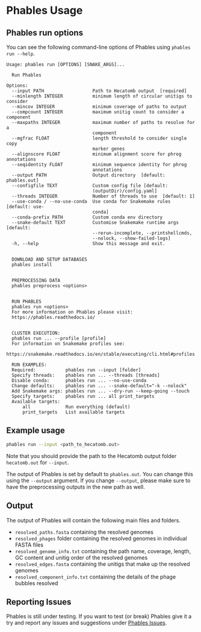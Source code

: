 # Phables Usage

## Phables run options

You can see the following command-line options of Phables using `phables run --help`.

```
Usage: phables run [OPTIONS] [SNAKE_ARGS]...

  Run Phables

Options:
  --input PATH                  Path to Hecatomb output  [required]
  --minlength INTEGER           minimum length of circular unitigs to consider
  --mincov INTEGER              minimum coverage of paths to output
  --compcount INTEGER           maximum unitig count to consider a component
  --maxpaths INTEGER            maximum number of paths to resolve for a
                                component
  --mgfrac FLOAT                length threshold to consider single copy
                                marker genes
  --alignscore FLOAT            minimum alignment score for phrog annotations
  --seqidentity FLOAT           minimum sequence identity for phrog
                                annotations
  --output PATH                 Output directory  [default: phables.out]
  --configfile TEXT             Custom config file [default:
                                (outputDir)/config.yaml]
  --threads INTEGER             Number of threads to use  [default: 1]
  --use-conda / --no-use-conda  Use conda for Snakemake rules  [default: use-
                                conda]
  --conda-prefix PATH           Custom conda env directory
  --snake-default TEXT          Customise Snakemake runtime args  [default:
                                --rerun-incomplete, --printshellcmds,
                                --nolock, --show-failed-logs]
  -h, --help                    Show this message and exit.

  
  DOWNLOAD AND SETUP DATABASES
  phables install
  
  
  PREPROCESSING DATA
  phables preprocess <options> 
  
  
  RUN PHABLES
  phables run <options> 
  For more information on Phables please visit:
  https://phables.readthedocs.io/
  
  
  CLUSTER EXECUTION:
  phables run ... --profile [profile]
  For information on Snakemake profiles see:
  https://snakemake.readthedocs.io/en/stable/executing/cli.html#profiles
  
  RUN EXAMPLES:
  Required:           phables run --input [folder]
  Specify threads:    phables run ... --threads [threads]
  Disable conda:      phables run ... --no-use-conda 
  Change defaults:    phables run ... --snake-default="-k --nolock"
  Add Snakemake args: phables run ... --dry-run --keep-going --touch
  Specify targets:    phables run ... all print_targets
  Available targets:
      all             Run everything (default)
      print_targets   List available targets
```

## Example usage

```bash
phables run --input <path_to_hecatomb.out>
```

Note that you should provide the path to the Hecatomb output folder `hecatomb.out` for `--input`.

The output of Phables is set by default to `phables.out`. You can change this using the `--output` argument. If you change `--output`, please make sure to have the preprocessing outputs in the new path as well.

## Output

The output of Phables will contain the following main files and folders.

* `resolved_paths.fasta` containing the resolved genomes
* `resolved_phages` folder containing the resolved genomes in individual FASTA files
* `resolved_genome_info.txt` containing the path name, coverage, length, GC content and unitig order of the resolved genomes
* `resolved_edges.fasta` containing the unitigs that make up the resolved genomes
* `resolved_component_info.txt` containing the details of the phage bubbles resolved

## Reporting Issues

Phables is still under testing. If you want to test (or break) Phables give it a try and report any issues and suggestions under [Phables Issues](https://github.com/Vini2/phables/issues).